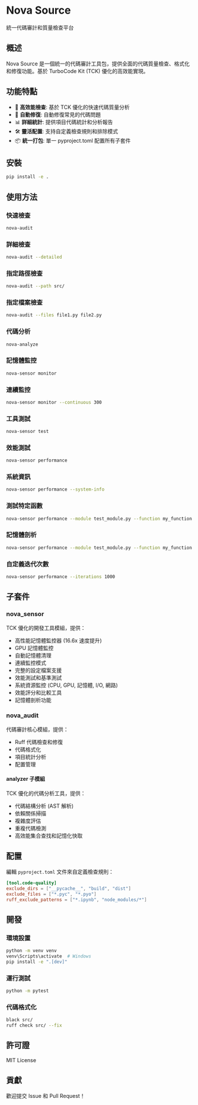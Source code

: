 # Nova Source

統一代碼審計和質量檢查平台

## 概述

Nova Source 是一個統一的代碼審計工具包，提供全面的代碼質量檢查、格式化和修復功能。基於 TurboCode Kit (TCK) 優化的高效能實現。

## 功能特點

- 🚀 **高效能檢查**: 基於 TCK 優化的快速代碼質量分析
- 🔧 **自動修復**: 自動修復常見的代碼問題
- 📊 **詳細統計**: 提供項目代碼統計和分析報告
- 🛠️ **靈活配置**: 支持自定義檢查規則和排除模式
- 📦 **統一打包**: 單一 pyproject.toml 配置所有子套件

## 安裝

```bash
pip install -e .
```

## 使用方法

### 快速檢查

```bash
nova-audit
```

### 詳細檢查

```bash
nova-audit --detailed
```

### 指定路徑檢查

```bash
nova-audit --path src/
```

### 指定檔案檢查

```bash
nova-audit --files file1.py file2.py
```

### 代碼分析

```bash
nova-analyze
```

### 記憶體監控

```bash
nova-sensor monitor
```

### 連續監控

```bash
nova-sensor monitor --continuous 300
```

### 工具測試

```bash
nova-sensor test
```

### 效能測試

```bash
nova-sensor performance
```

### 系統資訊

```bash
nova-sensor performance --system-info
```

### 測試特定函數

```bash
nova-sensor performance --module test_module.py --function my_function
```

### 記憶體剖析

```bash
nova-sensor performance --module test_module.py --function my_function --memory-profile
```

### 自定義迭代次數

```bash
nova-sensor performance --iterations 1000
```

## 子套件

### nova_sensor

TCK 優化的開發工具模組，提供：

- 高性能記憶體監控器 (16.6x 速度提升)
- GPU 記憶體監控
- 自動記憶體清理
- 連續監控模式
- 完整的設定檔案支援
- 效能測試和基準測試
- 系統資源監控 (CPU, GPU, 記憶體, I/O, 網路)
- 效能評分和比較工具
- 記憶體剖析功能

### nova_audit

代碼審計核心模組，提供：

- Ruff 代碼檢查和修復
- 代碼格式化
- 項目統計分析
- 配置管理

#### analyzer 子模組

TCK 優化的代碼分析工具，提供：

- 代碼結構分析 (AST 解析)
- 依賴關係掃描
- 複雜度評估
- 重複代碼檢測
- 高效能集合查找和記憶化快取

## 配置

編輯 `pyproject.toml` 文件來自定義檢查規則：

```toml
[tool.code-quality]
exclude_dirs = ["__pycache__", "build", "dist"]
exclude_files = ["*.pyc", "*.pyo"]
ruff_exclude_patterns = ["*.ipynb", "node_modules/*"]
```

## 開發

### 環境設置

```bash
python -m venv venv
venv\Scripts\activate  # Windows
pip install -e ".[dev]"
```

### 運行測試

```bash
python -m pytest
```

### 代碼格式化

```bash
black src/
ruff check src/ --fix
```

## 許可證

MIT License

## 貢獻

歡迎提交 Issue 和 Pull Request！
